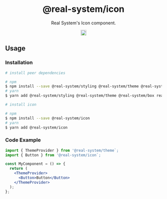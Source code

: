 <h1 align="center">@real-system/icon</h1>
<p align="center">Real System's Icon component.</p>
<p align="center">
<a href="https://badge.fury.io/js/@real-system%2Ficon"><img src="https://badge.fury.io/js/@real-system%2Ficon.svg" alt="npm version" height="18"/></a>
</p>

## Usage

### Installation

```bash
# install peer dependencies

# npm
$ npm install --save @real-system/styling @real-system/theme @real-system/box react react-dom
# yarn
$ yarn add @real-system/styling @real-system/theme @real-system/box react react-dom

# install icon

# npm
$ npm install --save @real-system/icon
# yarn
$ yarn add @real-system/icon
```

### Code Example

```jsx
import { ThemeProvider } from '@real-system/theme`;
import { Button } from '@real-system/icon`;

const MyComponent = () => {
  return (
    <ThemeProvider>
      <Button>Button</Button>
    </ThemeProvider>
  );
};
```
